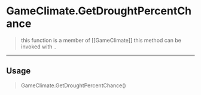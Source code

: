 # GameClimate.GetDroughtPercentChance
> this function is a member of [[GameClimate]]
> this method can be invoked with `.`
-----
## Usage
> GameClimate.GetDroughtPercentChance()
